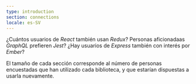 ```yaml
---
type: introduction
section: connections
locale: es-SV
---
```

¿Cuántos usuarios de *React* también usan *Redux*? Personas aficionadaas *GraphQL* prefieren *Jest*?
¿Hay usuarios de *Express* también con interés por *Ember*?

El tamaño de cada sección corresponde al número de personas encuestadas que han utilizado cada biblioteca, y que estarían dispuestas a usarla nuevamente.
